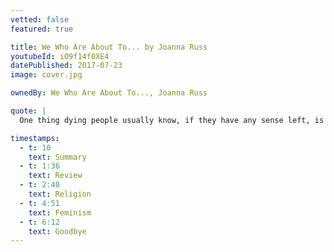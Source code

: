 ```yaml
---
vetted: false
featured: true

title: We Who Are About To... by Joanna Russ
youtubeId: iO9f14f0XE4
datePublished: 2017-07-23
image: cover.jpg

ownedBy: We Who Are About To..., Joanna Russ

quote: |
  One thing dying people usually know, if they have any sense left, is what they want; and that is so rare in the human condition that it commands a certain kind of respect

timestamps:
  - t: 10
    text: Summary
  - t: 1:36
    text: Review
  - t: 2:40
    text: Religion
  - t: 4:51
    text: Feminism
  - t: 6:12
    text: Goodbye
---
```

